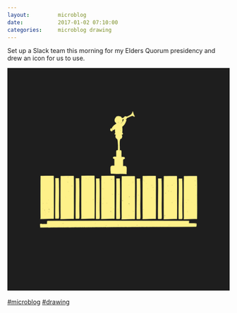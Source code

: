 ```yaml
---
layout:         microblog
date:           2017-01-02 07:10:00
categories:     microblog drawing
---
```

Set up a Slack team this morning for my Elders Quorum presidency and drew an icon for us to use.

![Provo Temple](/images/microblog/201701020710.jpg)

[#microblog](/microblog) [#drawing](/categories/drawing)
